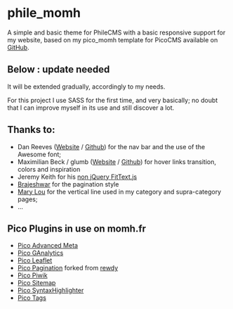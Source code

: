 phile_momh
==========

A simple and basic theme for PhileCMS with a basic responsive support for my website, based on my pico_momh template for PicoCMS available on [GitHub](https://github.com/bricebou/pico_momh).


## Below : update needed

It will be extended gradually, accordingly to my needs.

For this project I use SASS for the first time, and very basically; no doubt that I can improve myself in its use  and still discover a lot.

## Thanks to:

- Dan Reeves ([Website](http://danreev.es/) / [Github](https://github.com/DanReeves)) for the nav bar and the use of the Awesome font;
- Maximilian Beck / glumb ([Website](http://glumb.de/) / [Github](https://github.com/glumb)) for hover links transition, colors and inspiration
- Jeremy Keith for his [non jQuery FitText.js](https://github.com/adactio/FitText.js)
- [Brajeshwar](http://brajeshwar.github.io/paginate/) for the pagination style
- [Mary Lou](http://tympanus.net/codrops/2013/05/02/vertical-timeline/) for the vertical line used in my category and supra-category pages;
- ...

## Pico Plugins in use on momh.fr

- [Pico Advanced Meta](https://github.com/shawnsandy/adv-meta/releases)
- [Pico GAnalytics](https://github.com/bricebou/pico_ganalytics)
- [Pico Leaflet](https://github.com/bricebou/pico_leaflet)
- [Pico Pagination](https://github.com/bricebou/Pico-Pagination) forked from [rewdy](https://github.com/rewdy/Pico-Pagination)
- [Pico Piwik](https://github.com/bricebou/pico_piwik)
- [Pico Sitemap](https://github.com/Techn0tic/Pico_Sitemap)
- [Pico SyntaxHighlighter](https://github.com/bricebou/pico_SyntaxHighlighter)
- [Pico Tags](https://github.com/HeyDanReeves/picotags)

